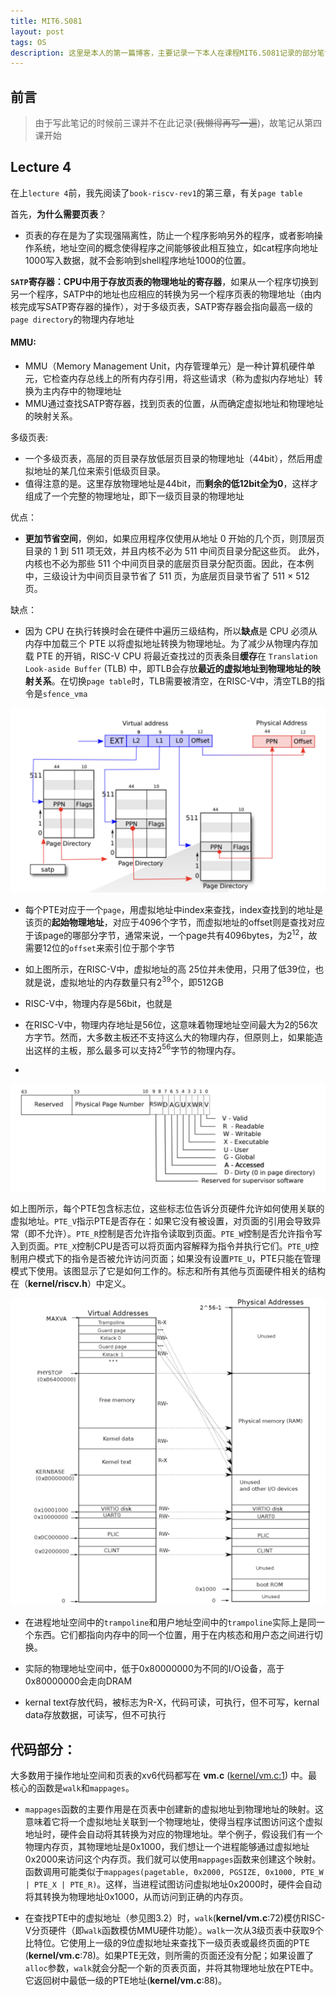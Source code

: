 ```yaml
---
title: MIT6.S081
layout: post
tags: OS
description: 这里是本人的第一篇博客，主要记录一下本人在课程MIT6.S081记录的部分笔记
---
```


## 前言
> 由于写此笔记的时候前三课并不在此记录(~~我懒得再写一遍~~)，故笔记从第四课开始

## Lecture 4
在上`lecture 4`前，我先阅读了`book-riscv-rev1`的第三章，有关`page table`

首先，**为什么需要页表**？

+ 页表的存在是为了实现强隔离性，防止一个程序影响另外的程序，或者影响操作系统，地址空间的概念使得程序之间能够彼此相互独立，如cat程序向地址1000写入数据，就不会影响到shell程序地址1000的位置。

**`SATP`寄存器：CPU中用于存放页表的物理地址的寄存器**，如果从一个程序切换到另一个程序，SATP中的地址也应相应的转换为另一个程序页表的物理地址（由内核完成写SATP寄存器的操作），对于多级页表，SATP寄存器会指向最高一级的`page directory`的物理内存地址



#### MMU:

+ MMU（Memory Management Unit，内存管理单元）是一种计算机硬件单元，它检查内存总线上的所有内存引用，将这些请求（称为虚拟内存地址）转换为主内存中的物理地址
+ MMU通过查找SATP寄存器，找到页表的位置，从而确定虚拟地址和物理地址的映射关系。

多级页表:

+ 一个多级页表，高层的页目录存放低层页目录的物理地址（44bit），然后用虚拟地址的某几位来索引低级页目录。
+ 值得注意的是。这里存放物理地址是44bit，而**剩余的低12bit全为0**，这样才组成了一个完整的物理地址，即下一级页目录的物理地址

优点：

+ **更加节省空间**，例如，如果应用程序仅使用从地址 0 开始的几个页，则顶层页目录的 1 到 511 项无效，并且内核不必为 511 中间页目录分配这些页。 此外，内核也不必为那些 511 个中间页目录的底层页目录分配页面。因此，在本例中，三级设计为中间页目录节省了 511 页，为底层页目录节省了 511 × 512 页。

缺点：

+ 因为 CPU 在执行转换时会在硬件中遍历三级结构，所以**缺点**是 CPU 必须从内存中加载三个 PTE 以将虚拟地址转换为物理地址。为了减少从物理内存加载 PTE 的开销，RISC-V CPU 将最近查找过的页表条目**缓存**在 `Translation Look-aside Buffer` (TLB) 中，即TLB会存放**最近的虚拟地址到物理地址的映射关系**。在切换`page table`时，TLB需要被清空，在RISC-V中，清空TLB的指令是`sfence_vma`



![Test Image2](/assets/images/page_table.png)

+ 每个PTE对应于一个`page`，用虚拟地址中index来查找，index查找到的地址是该页的**起始物理地址**，对应于4096个字节，而虚拟地址的offset则是查找对应于该page的哪部分字节，通常来说，一个page共有4096bytes，为$2^{12}$，故需要12位的`offset`来索引位于那个字节
+ 如上图所示，在RISC-V中，虚拟地址的高 25位并未使用，只用了低39位，也就是说，虚拟地址的内存数量只有$2^{39}$个，即512GB
+ RISC-V中，物理内存是56bit，也就是
+ 在RISC-V中，物理内存地址是56位，这意味着物理地址空间最大为2的56次方字节。然而，大多数主板还不支持这么大的物理内存，但原则上，如果能造出这样的主板，那么最多可以支持$2^{56}$字节的物理内存。

+ 

![Test Image2](/assets/images/PTE.png)

如上图所示，每个PTE包含标志位，这些标志位告诉分页硬件允许如何使用关联的虚拟地址。`PTE_V`指示PTE是否存在：如果它没有被设置，对页面的引用会导致异常（即不允许）。`PTE_R`控制是否允许指令读取到页面。`PTE_W`控制是否允许指令写入到页面。`PTE_X`控制CPU是否可以将页面内容解释为指令并执行它们。`PTE_U`控制用户模式下的指令是否被允许访问页面；如果没有设置`PTE_U`，PTE只能在管理模式下使用。该图显示了它是如何工作的。标志和所有其他与页面硬件相关的结构在（**kernel/riscv.h**）中定义。



![Test Image](/assets/images/kernal_space.png)

+ 在进程地址空间中的`trampoline`和用户地址空间中的`trampoline`实际上是同一个东西。它们都指向内存中的同一个位置，用于在内核态和用户态之间进行切换。

+ 实际的物理地址空间中，低于0x80000000为不同的I/O设备，高于0x80000000会走向DRAM
+ kernal text存放代码，被标志为R-X，代码可读，可执行，但不可写，kernal data存放数据，可读写，但不可执行

## 代码部分：

大多数用于操作地址空间和页表的xv6代码都写在 **vm.c** ([kernel/vm.c:1](https://github.com/mit-pdos/xv6-riscv/blob/riscv//kernel/vm.c#L1)) 中。最核心的函数是`walk`和`mappages`。

+ `mappages`函数的主要作用是在页表中创建新的虚拟地址到物理地址的映射。这意味着它将一个虚拟地址关联到一个物理地址，使得当程序试图访问这个虚拟地址时，硬件会自动将其转换为对应的物理地址。举个例子，假设我们有一个物理内存页，其物理地址是0x1000，我们想让一个进程能够通过虚拟地址0x2000来访问这个内存页。我们就可以使用`mappages`函数来创建这个映射。函数调用可能类似于`mappages(pagetable, 0x2000, PGSIZE, 0x1000, PTE_W | PTE_X | PTE_R)`。这样，当进程试图访问虚拟地址0x2000时，硬件会自动将其转换为物理地址0x1000，从而访问到正确的内存页。

+ 在查找PTE中的虚拟地址（参见图3.2）时，`walk`(**kernel/vm.c**:72)模仿RISC-V分页硬件（即`walk`函数模仿MMU硬件功能）。`walk`一次从3级页表中获取9个比特位。它使用上一级的9位虚拟地址来查找下一级页表或最终页面的PTE (**kernel/vm.c**:78)。如果PTE无效，则所需的页面还没有分配；如果设置了`alloc`参数，`walk`就会分配一个新的页表页面，并将其物理地址放在PTE中。它返回树中最低一级的PTE地址(**kernel/vm.c**:88)。